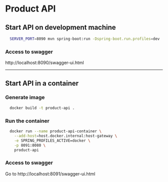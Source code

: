 # Product API

## Start API on development machine

```bash 
  SERVER_PORT=8090 mvn spring-boot:run -Dspring-boot.run.profiles=dev 
```

### Access to swagger
http://localhost:8090/swagger-ui.html

---

## Start API in a container

### Generate image

```bash 
  docker build -t product-api .
```

### Run the container

```bash 
  docker run --name product-api-container \
    --add-host=host.docker.internal:host-gateway \
    -e SPRING_PROFILES_ACTIVE=docker \
    -p 8091:8080 \
    product-api
```
### Access to swagger
Go to http://localhost:8091/swagger-ui.html